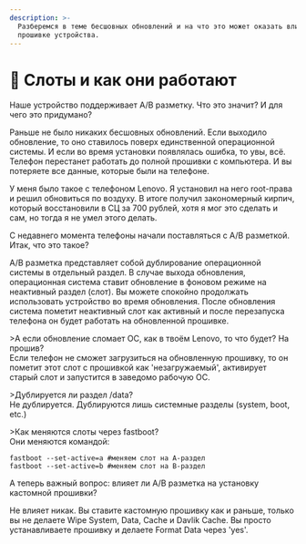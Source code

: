 ```yaml
---
description: >-
  Разберемся в теме бесшовных обновлений и на что это может оказать влияние при
  прошивке устройства.
---
```


# 🎰 Слоты и как они работают

Наше устройство поддерживает A/B разметку. Что это значит? И для чего это придумано?

Раньше не было никаких бесшовных обновлений. Если выходило обновление, то оно ставилось поверх единственной операционной системы. И если во время установки появлялась ошибка, то увы, всё. Телефон перестанет работать до полной прошивки с компьютера. И вы потеряете все данные, которые были на телефоне.

У меня было такое с телефоном Lenovo. Я установил на него root-права и решил обновиться по воздуху. В итоге получил закономерный кирпич, который восстановили в СЦ за 700 рублей, хотя я мог это сделать и сам, но тогда я не умел этого делать.

С недавнего момента телефоны начали поставляться с A/B разметкой. Итак, что это такое?

A/B разметка представляет собой дублирование операционной системы в отдельный раздел. В случае выхода обновления, операционная система ставит обновление в фоновом режиме на неактивный раздел (слот). Вы можете спокойно продолжать использовать устройство во время обновления. После обновления система пометит неактивный слот как активный и после перезапуска телефона он будет работать на обновленной прошивке.

\>А если обновление сломает ОС, как в твоём Lenovo, то что будет? На прошив?\
Если телефон не сможет загрузиться на обновленную прошивку, то он пометит этот слот с прошивкой как 'незагружаемый', активирует старый слот и запустится в заведомо рабочую ОС.

\>Дублируется ли раздел /data?\
Не дублируется. Дублируются лишь системные разделы (system, boot, etc.)

\>Как меняются слоты через fastboot?\
Они меняются командой:

```apacheconf
fastboot --set-active=a #меняем слот на A-раздел
fastboot --set-active=b #меняем слот на B-раздел
```

А теперь важный вопрос: влияет ли A/B разметка на установку кастомной прошивки?

Не влияет никак. Вы ставите кастомную прошивку как и раньше, только вы не делаете Wipe System, Data, Cache и Davlik Cache. Вы просто устанавливаете прошивку и делаете Format Data через 'yes'.
